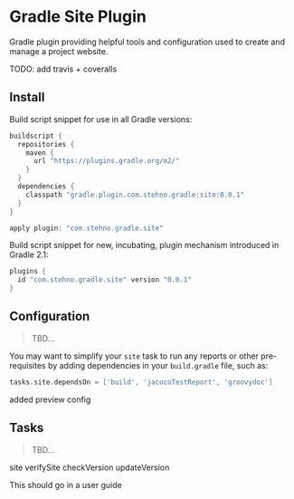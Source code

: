 # Gradle Site Plugin

Gradle plugin providing helpful tools and configuration used to create and manage a project website.

TODO: add travis + coveralls

## Install

Build script snippet for use in all Gradle versions:

```groovy
buildscript {
  repositories {
    maven {
      url "https://plugins.gradle.org/m2/"
    }
  }
  dependencies {
    classpath "gradle.plugin.com.stehno.gradle:site:0.0.1"
  }
}

apply plugin: "com.stehno.gradle.site"
```

Build script snippet for new, incubating, plugin mechanism introduced in Gradle 2.1:

```groovy
plugins {
  id "com.stehno.gradle.site" version "0.0.1"
}
```

## Configuration

> TBD...

You may want to simplify your `site` task to run any reports or other pre-requisites by adding dependencies in your `build.gradle` file, such as:

```groovy
tasks.site.dependsOn = ['build', 'jacocoTestReport', 'groovydoc']
```

added preview config

## Tasks

> TBD...

site
verifySite
checkVersion
updateVersion

This should go in a user guide